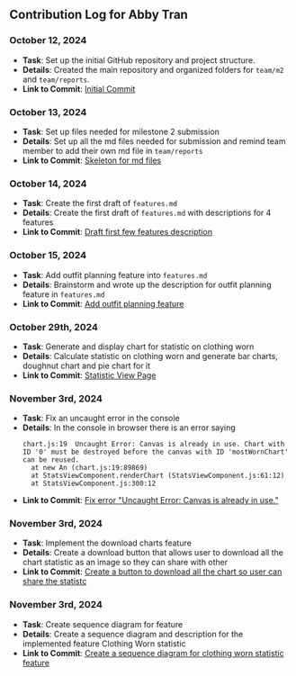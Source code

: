 ## Contribution Log for Abby Tran

### October 12, 2024
- **Task**: Set up the initial GitHub repository and project structure.
- **Details**: Created the main repository and organized folders for `team/m2` and `team/reports`.
- **Link to Commit**: [Initial Commit](https://github.com/nhan0504/CS326/commit/8be2b6b72886a65f484eb2fefaa3ae65c38be65f)

### October 13, 2024
- **Task**: Set up files needed for milestone 2 submission
- **Details**: Set up all the md files needed for submission and remind team member to add their own md file in `team/reports`
- **Link to Commit**: [Skeleton for md files](https://github.com/nhan0504/CS326/commit/f0fba5c5f01f31d7d1a381903f108ea7b10d6cb5)

### October 14, 2024
- **Task**: Create the first draft of `features.md` 
- **Details**: Create the first draft of `features.md` with descriptions for 4 features 
- **Link to Commit**: [Draft first few features description](https://github.com/nhan0504/CS326/commit/0bc6ac7e84f529f562016dbac994372a284b801e)

### October 15, 2024
- **Task**: Add outfit planning feature into `features.md` 
- **Details**: Brainstorm and wrote up the description for outfit planning feature in `features.md`
- **Link to Commit**: [Add outfit planning feature](https://github.com/nhan0504/CS326/commit/702a8063482435c8c6a20064984a065ced2f21f7)

### October 29th, 2024
- **Task**: Generate and display chart for statistic on clothing worn
- **Details**: Calculate statistic on clothing worn and generate bar charts, doughnut chart and pie chart for it
- **Link to Commit**: [Statistic View Page](https://github.com/nhan0504/CS326/pull/14/commits/67a7d2bcc722866c948cc7114b152a30625bc1f4)

### November 3rd, 2024
- **Task**: Fix an uncaught error in the console
- **Details**: In the console in browser there is an error saying 
  ```
  chart.js:19  Uncaught Error: Canvas is already in use. Chart with ID '0' must be destroyed before the canvas with ID 'mostWornChart' can be reused.
    at new An (chart.js:19:89869)
    at StatsViewComponent.renderChart (StatsViewComponent.js:61:12)
    at StatsViewComponent.js:300:12
  ```
- **Link to Commit**: [Fix error "Uncaught Error: Canvas is already in use."](https://github.com/nhan0504/CS326/commit/b460d59e769d9219e21934f3447be3a5d89edea0)

### November 3rd, 2024
- **Task**: Implement the download charts feature
- **Details**: Create a download button that allows user to download all the chart statistic as an image so they can share with other
- **Link to Commit**: [Create a button to download all the chart so user can share the statistc](https://github.com/nhan0504/CS326/pull/24/commits/dcc1ef0836c982c30debd28b0a958d54844a8101)

### November 3rd, 2024
- **Task**: Create sequence diagram for feature
- **Details**: Create a sequence diagram and description for the implemented feature Clothing Worn statistic
- **Link to Commit**: [Create a sequence diagram for clothing worn statistic feature](https://github.com/nhan0504/CS326/pull/28/commits/7442b25873c846c31bf89fd6859be0836c9c9ffe)
